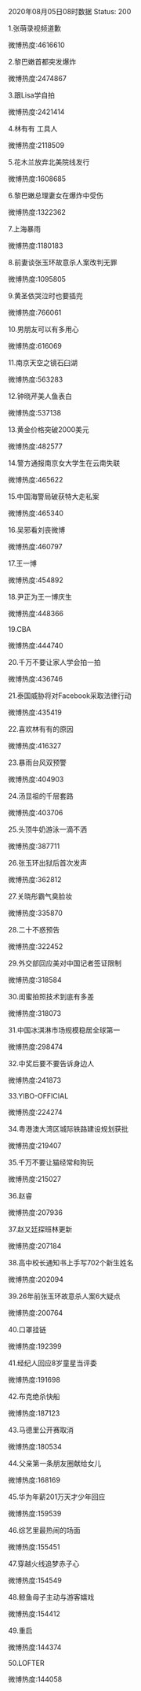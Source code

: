 2020年08月05日08时数据
Status: 200

1.张萌录视频道歉

微博热度:4616610

2.黎巴嫩首都突发爆炸

微博热度:2474867

3.跟Lisa学自拍

微博热度:2421414

4.林有有 工具人

微博热度:2118509

5.花木兰放弃北美院线发行

微博热度:1608685

6.黎巴嫩总理妻女在爆炸中受伤

微博热度:1322362

7.上海暴雨

微博热度:1180183

8.前妻谈张玉环故意杀人案改判无罪

微博热度:1095805

9.黄圣依哭泣时也要插兜

微博热度:766061

10.男朋友可以有多用心

微博热度:616069

11.南京天空之镜石臼湖

微博热度:563283

12.钟晓芹美人鱼表白

微博热度:537138

13.黄金价格突破2000美元

微博热度:482577

14.警方通报南京女大学生在云南失联

微博热度:465622

15.中国海警局破获特大走私案

微博热度:465340

16.吴邪看刘丧微博

微博热度:460797

17.王一博

微博热度:454892

18.尹正为王一博庆生

微博热度:448366

19.CBA

微博热度:444740

20.千万不要让家人学会拍一拍

微博热度:436746

21.泰国威胁将对Facebook采取法律行动

微博热度:435419

22.喜欢林有有的原因

微博热度:416327

23.暴雨台风双预警

微博热度:404903

24.汤显祖的千层套路

微博热度:403706

25.头顶牛奶游泳一滴不洒

微博热度:387711

26.张玉环出狱后首次发声

微博热度:362812

27.关晓彤霸气臭脸妆

微博热度:335870

28.二十不惑预告

微博热度:322452

29.外交部回应美对中国记者签证限制

微博热度:318584

30.闺蜜拍照技术到底有多差

微博热度:318073

31.中国冰淇淋市场规模稳居全球第一

微博热度:298474

32.中奖后要不要告诉身边人

微博热度:241873

33.YIBO-OFFICIAL

微博热度:224274

34.粤港澳大湾区城际铁路建设规划获批

微博热度:219407

35.千万不要让猫经常和狗玩

微博热度:215027

36.赵睿

微博热度:207936

37.赵又廷探班林更新

微博热度:207184

38.高中校长通知书上手写702个新生姓名

微博热度:202094

39.26年前张玉环故意杀人案6大疑点

微博热度:200764

40.口罩挂链

微博热度:192399

41.经纪人回应8岁童星当评委

微博热度:191698

42.布克绝杀快船

微博热度:187123

43.马德里公开赛取消

微博热度:180534

44.父亲第一条朋友圈献给女儿

微博热度:168169

45.华为年薪201万天才少年回应

微博热度:159539

46.综艺里最热闹的场面

微博热度:155451

47.穿越火线追梦赤子心

微博热度:154549

48.鲸鱼母子主动与游客嬉戏

微博热度:154412

49.重启

微博热度:144374

50.LOFTER

微博热度:144058

